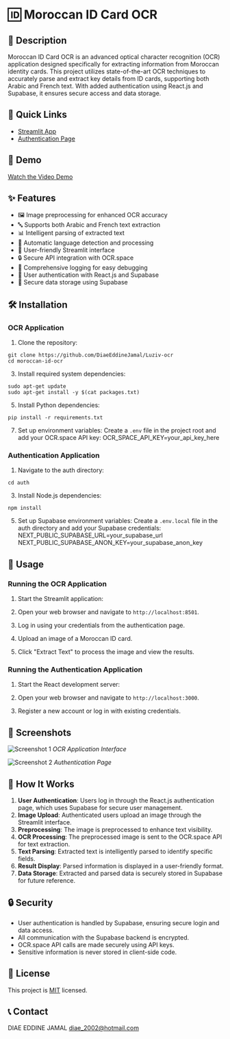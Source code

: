 # 🆔 Moroccan ID Card OCR


## 📖 Description

Moroccan ID Card OCR is an advanced optical character recognition (OCR) application designed specifically for extracting information from Moroccan identity cards. This project utilizes state-of-the-art OCR techniques to accurately parse and extract key details from ID cards, supporting both Arabic and French text. With added authentication using React.js and Supabase, it ensures secure access and data storage.

## 🔗 Quick Links

- [Streamlit App](https://luziv-ocrx.streamlit.app/)
- [Authentication Page](https://auth-for-ocr.vercel.app/)

## 🎥 Demo

[Watch the Video Demo](https://github.com/user-attachments/assets/bc362cc0-74d5-4a77-a245-c73f9ab2fd91)



## ✨ Features

- 🖼️ Image preprocessing for enhanced OCR accuracy
- 🔤 Supports both Arabic and French text extraction
- 📊 Intelligent parsing of extracted text
- 🔄 Automatic language detection and processing
- 📱 User-friendly Streamlit interface
- 🔒 Secure API integration with OCR.space
- 📜 Comprehensive logging for easy debugging
- 🔐 User authentication with React.js and Supabase
- 💾 Secure data storage using Supabase

## 🛠️ Installation

### OCR Application

1. Clone the repository:
```
git clone https://github.com/DiaeEddineJamal/Luziv-ocr
cd moroccan-id-ocr
```

3. Install required system dependencies:
```
sudo apt-get update
sudo apt-get install -y $(cat packages.txt)
```

 
5. Install Python dependencies:
```
pip install -r requirements.txt
```

7. Set up environment variables:
Create a `.env` file in the project root and add your OCR.space API key:
OCR_SPACE_API_KEY=your_api_key_here

### Authentication Application

1. Navigate to the auth directory:
```
cd auth
```

3. Install Node.js dependencies:
```
npm install
```
5. Set up Supabase environment variables:
Create a `.env.local` file in the auth directory and add your Supabase credentials:
NEXT_PUBLIC_SUPABASE_URL=your_supabase_url
NEXT_PUBLIC_SUPABASE_ANON_KEY=your_supabase_anon_key

## 🚀 Usage

### Running the OCR Application

1. Start the Streamlit application:

2. Open your web browser and navigate to `http://localhost:8501`.

3. Log in using your credentials from the authentication page.

4. Upload an image of a Moroccan ID card.

5. Click "Extract Text" to process the image and view the results.

### Running the Authentication Application

1. Start the React development server:

2. Open your web browser and navigate to `http://localhost:3000`.

3. Register a new account or log in with existing credentials.

## 📸 Screenshots

![Screenshot 1](https://i.ibb.co/CVkQ0H9/streamdemo.png)
*OCR Application Interface*

![Screenshot 2](https://i.ibb.co/9qMJ5mJ/authdemo.png)
*Authentication Page*

## 🧠 How It Works

1. **User Authentication**: Users log in through the React.js authentication page, which uses Supabase for secure user management.
2. **Image Upload**: Authenticated users upload an image through the Streamlit interface.
3. **Preprocessing**: The image is preprocessed to enhance text visibility.
4. **OCR Processing**: The preprocessed image is sent to the OCR.space API for text extraction.
5. **Text Parsing**: Extracted text is intelligently parsed to identify specific fields.
6. **Result Display**: Parsed information is displayed in a user-friendly format.
7. **Data Storage**: Extracted and parsed data is securely stored in Supabase for future reference.

## 🔒 Security

- User authentication is handled by Supabase, ensuring secure login and data access.
- All communication with the Supabase backend is encrypted.
- OCR.space API calls are made securely using API keys.
- Sensitive information is never stored in client-side code.


## 📄 License

This project is [MIT](https://choosealicense.com/licenses/mit/) licensed.

## 📞 Contact

DIAE EDDINE JAMAL  diae_2002@hotmail.com

